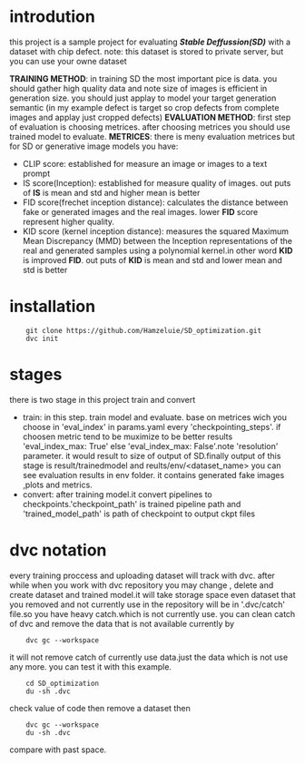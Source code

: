 # introdution
this project is a sample project for evaluating ***Stable Deffussion(SD)*** with a dataset with chip defect.
note: this dataset is stored to private server, but you can use your owne dataset

**TRAINING METHOD**: in training SD the most important pice is data. you should gather high quality data and note size of images is efficient in generation size. you should just applay to model your target generation semantic (in my example defect is target so crop defects from complete images and applay just cropped defects)
**EVALUATION METHOD**: first step of evaluation is choosing metrices. after choosing metrices you should use trained model to evaluate.
**METRICES**: there is meny evaluation metrices but for SD or generative image models you have:
* CLIP score: established for measure an image or images to a text prompt
* IS score(Inception): established for measure quality of images. out puts of **IS** is mean and std and higher mean is better
* FID score(frechet inception distance): calculates the distance between fake or generated images and the real images. lower **FID** score represent higher quality.
* KID score (kernel inception distance):  measures the squared Maximum Mean Discrepancy (MMD) between the Inception representations of the real and generated samples using a polynomial kernel.in other word **KID** is improved **FID**. out puts of **KID** is mean and std and lower mean and std is better
# installation

        git clone https://github.com/Hamzeluie/SD_optimization.git
        dvc init

# stages
there is two stage in this project 
train and convert
* train: in this step. train model and evaluate. base on metrices wich you choose in 'eval_index' in params.yaml every 'checkpointing_steps'. if choosen metric tend to be muximize to be better results 'eval_index_max: True' else 'eval_index_max: False'.note 'resolution' parameter. it would result to size of output of SD.finally output of this stage is result/trainedmodel and reults/env/<dataset_name> you can see evaluation results in env folder. it contains generated fake images ,plots and metrics.
* convert: after training model.it convert pipelines to checkpoints.'checkpoint_path' is trained pipeline path and 'trained_model_path' is path of checkpoint to output ckpt files

# dvc notation
every training proccess and uploading dataset will track with dvc.
after while when you work with dvc repository you may change , delete and create dataset and trained model.it will take storage space even dataset that you removed and not currently use in the repository will be in '.dvc/catch' file.so you have heavy catch.which is not currently use. you can clean catch of dvc and remove the data that is not available currently by

        dvc gc --workspace

it will not remove catch of currently use data.just the data which is not use any more.
you can test it with this example.

        cd SD_optimization
        du -sh .dvc

check value of code then remove a dataset then 

        dvc gc --workspace
        du -sh .dvc

compare with past space.

